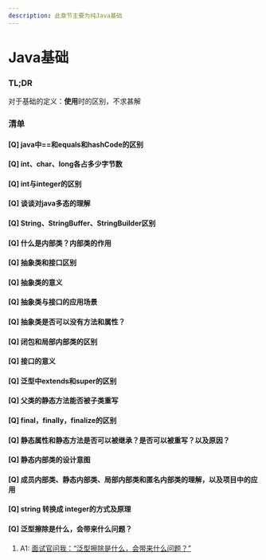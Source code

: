 ```yaml
---
description: 此章节主要为纯Java基础
---
```


# Java基础

### TL;DR

对于基础的定义：**使用**时的区别，不求甚解

### 清单

#### [Q] java中==和equals和hashCode的区别

#### [Q] int、char、long各占多少字节数

#### [Q] int与integer的区别

#### [Q] 谈谈对java多态的理解

#### [Q] String、StringBuffer、StringBuilder区别

#### [Q] 什么是内部类？内部类的作用

#### [Q] 抽象类和接口区别

#### [Q] 抽象类的意义

#### [Q] 抽象类与接口的应用场景

#### [Q] 抽象类是否可以没有方法和属性？

#### [Q] 闭包和局部内部类的区别

#### [Q] 接口的意义

#### [Q] 泛型中extends和super的区别

#### [Q] 父类的静态方法能否被子类重写

#### [Q] final，finally，finalize的区别

#### [Q] 静态属性和静态方法是否可以被继承？是否可以被重写？以及原因？

#### [Q] 静态内部类的设计意图

#### [Q] 成员内部类、静态内部类、局部内部类和匿名内部类的理解，以及项目中的应用

#### [Q] string 转换成 integer的方式及原理

#### [Q] 泛型擦除是什么，会带来什么问题？
1. A1: [面试官问我：“泛型擦除是什么，会带来什么问题？”](https://mp.weixin.qq.com/s/i6ZXpjBfS-kSszF-dstZlw)


